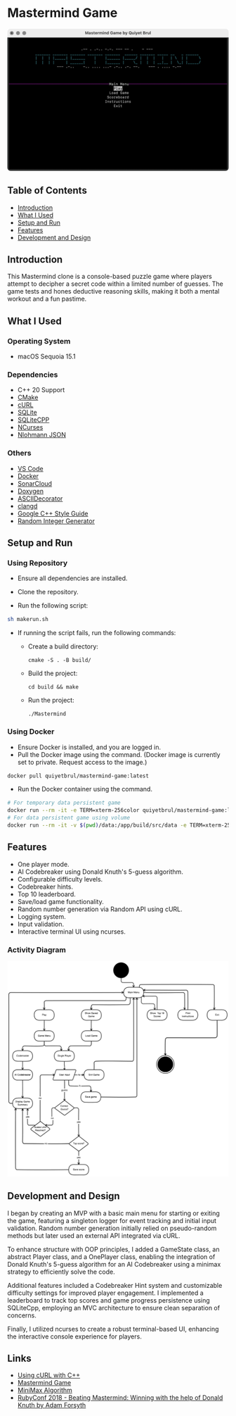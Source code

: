 # Mastermind Game

![Mastermind Main Menu](/assets/main_menu.png)

## Table of Contents

- [Introduction](#introduction)
- [What I Used](#what-i-used)
- [Setup and Run](#setup-and-run)
- [Features](#features)
- [Development and Design](#development-and-design)

## Introduction

This Mastermind clone is a console-based puzzle game where players attempt to decipher a secret code within a limited number of guesses. The game tests and hones deductive reasoning skills, making it both a mental workout and a fun pastime.

## What I Used

### Operating System

- macOS Sequoia 15.1

### Dependencies

- C++ 20 Support
- [CMake](https://cmake.org/)
- [cURL](https://curl.se/libcurl/c/)
- [SQLite](https://www.sqlite.org/index.html)
- [SQLiteCPP](https://github.com/SRombauts/SQLiteCpp)
- [NCurses](https://invisible-island.net/ncurses/)
- [Nlohmann JSON](https://github.com/nlohmann/json)

### Others

- [VS Code](https://code.visualstudio.com/)
- [Docker](https://www.docker.com/)
- [SonarCloud](https://sonarcloud.io/)
- [Doxygen](https://www.doxygen.nl/index.html)
- [ASCIIDecorator](https://marketplace.visualstudio.com/items?itemName=helixquar.asciidecorator)
- [clangd](https://marketplace.visualstudio.com/items?itemName=llvm-vs-code-extensions.vscode-clangd)
- [Google C++ Style Guide](https://google.github.io/styleguide/cppguide.html)
- [Random Integer Generator](https://www.random.org/clients/http/api/)

## Setup and Run

### Using Repository

- Ensure all dependencies are installed.

- Clone the repository.

- Run the following script:

```bash
sh makerun.sh
```

- If running the script fails, run the following commands:

  <ul>
    <li>
      Create a build directory:
    </li>
    <pre><code>cmake -S . -B build/</code></pre>
    <li>
      Build the project:
    </li>
    <pre><code>cd build && make</code></pre>
    <li>
    Run the project:
    </li>
    <pre><code>./Mastermind</code></pre>
  </ul>

### Using Docker

- Ensure Docker is installed, and you are logged in.
- Pull the Docker image using the command. (Docker image is currently set to private. Request access to the image.)

```bash
docker pull quiyetbrul/mastermind-game:latest
```

- Run the Docker container using the command.

```bash
# For temporary data persistent game
docker run --rm -it -e TERM=xterm-256color quiyetbrul/mastermind-game:latest
# For data persistent game using volume
docker run --rm -it -v $(pwd)/data:/app/build/src/data -e TERM=xterm-256color quiyetbrul/mastermind-game:latest
```

## Features

- One player mode.
- AI Codebreaker using Donald Knuth's 5-guess algorithm.
- Configurable difficulty levels.
- Codebreaker hints.
- Top 10 leaderboard.
- Save/load game functionality.
- Random number generation via Random API using cURL.
- Logging system.
- Input validation.
- Interactive terminal UI using ncurses.

### Activity Diagram

![Activity Diagram](/assets/activity_diagram.png)

## Development and Design

I began by creating an MVP with a basic main menu for starting or exiting the game, featuring a singleton logger for event tracking and initial input validation. Random number generation initially relied on pseudo-random methods but later used an external API integrated via cURL.

To enhance structure with OOP principles, I added a GameState class, an abstract Player class, and a OnePlayer class, enabling the integration of Donald Knuth's 5-guess algorithm for an AI Codebreaker using a minimax strategy to efficiently solve the code.

Additional features included a Codebreaker Hint system and customizable difficulty settings for improved player engagement. I implemented a leaderboard to track top scores and game progress persistence using SQLiteCpp, employing an MVC architecture to ensure clean separation of concerns.

Finally, I utilized ncurses to create a robust terminal-based UI, enhancing the interactive console experience for players.

## Links

- [Using cURL with C++](https://terminalroot.com/using-curl-with-cpp/)
- [Mastermind Game](https://en.wikipedia.org/wiki/Mastermind_(board_game))
- [MiniMax Algorithm](https://en.wikipedia.org/wiki/Minimax)
- [RubyConf 2018 - Beating Mastermind: Winning with the help of Donald Knuth by Adam Forsyth](https://www.youtube.com/watch?v=Okm_t5T1PiA&ab_channel=Confreaks)
